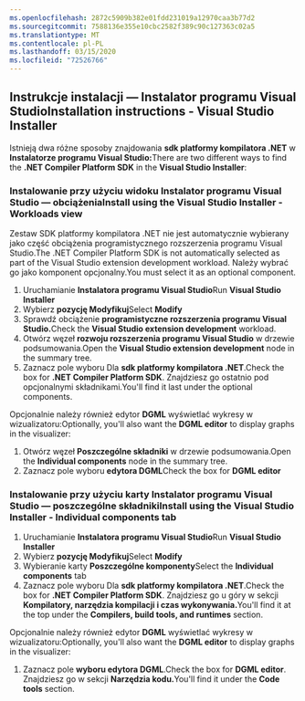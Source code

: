 ```yaml
---
ms.openlocfilehash: 2872c5909b382e01fdd231019a12970caa3b77d2
ms.sourcegitcommit: 7588136e355e10cbc2582f389c90c127363c02a5
ms.translationtype: MT
ms.contentlocale: pl-PL
ms.lasthandoff: 03/15/2020
ms.locfileid: "72526766"
---
```

## <a name="installation-instructions---visual-studio-installer"></a><span data-ttu-id="8407d-101">Instrukcje instalacji — Instalator programu Visual Studio</span><span class="sxs-lookup"><span data-stu-id="8407d-101">Installation instructions - Visual Studio Installer</span></span>

<span data-ttu-id="8407d-102">Istnieją dwa różne sposoby znajdowania **sdk platformy kompilatora .NET** w **Instalatorze programu Visual Studio:**</span><span class="sxs-lookup"><span data-stu-id="8407d-102">There are two different ways to find the **.NET Compiler Platform SDK** in the **Visual Studio Installer**:</span></span>

### <a name="install-using-the-visual-studio-installer---workloads-view"></a><span data-ttu-id="8407d-103">Instalowanie przy użyciu widoku Instalator programu Visual Studio — obciążenia</span><span class="sxs-lookup"><span data-stu-id="8407d-103">Install using the Visual Studio Installer - Workloads view</span></span>

<span data-ttu-id="8407d-104">Zestaw SDK platformy kompilatora .NET nie jest automatycznie wybierany jako część obciążenia programistycznego rozszerzenia programu Visual Studio.</span><span class="sxs-lookup"><span data-stu-id="8407d-104">The .NET Compiler Platform SDK is not automatically selected as part of the Visual Studio extension development workload.</span></span> <span data-ttu-id="8407d-105">Należy wybrać go jako komponent opcjonalny.</span><span class="sxs-lookup"><span data-stu-id="8407d-105">You must select it as an optional component.</span></span>

1. <span data-ttu-id="8407d-106">Uruchamianie **Instalatora programu Visual Studio**</span><span class="sxs-lookup"><span data-stu-id="8407d-106">Run **Visual Studio Installer**</span></span>
1. <span data-ttu-id="8407d-107">Wybierz **pozycję Modyfikuj**</span><span class="sxs-lookup"><span data-stu-id="8407d-107">Select **Modify**</span></span>
1. <span data-ttu-id="8407d-108">Sprawdź obciążenie **programistyczne rozszerzenia programu Visual Studio.**</span><span class="sxs-lookup"><span data-stu-id="8407d-108">Check the **Visual Studio extension development** workload.</span></span>
1. <span data-ttu-id="8407d-109">Otwórz węzeł **rozwoju rozszerzenia programu Visual Studio** w drzewie podsumowania.</span><span class="sxs-lookup"><span data-stu-id="8407d-109">Open the **Visual Studio extension development** node in the summary tree.</span></span>
1. <span data-ttu-id="8407d-110">Zaznacz pole wyboru Dla **sdk platformy kompilatora .NET**.</span><span class="sxs-lookup"><span data-stu-id="8407d-110">Check the box for **.NET Compiler Platform SDK**.</span></span> <span data-ttu-id="8407d-111">Znajdziesz go ostatnio pod opcjonalnymi składnikami.</span><span class="sxs-lookup"><span data-stu-id="8407d-111">You'll find it last under the optional components.</span></span>

<span data-ttu-id="8407d-112">Opcjonalnie należy również edytor **DGML** wyświetlać wykresy w wizualizatoru:</span><span class="sxs-lookup"><span data-stu-id="8407d-112">Optionally, you'll also want the **DGML editor** to display graphs in the visualizer:</span></span>

1. <span data-ttu-id="8407d-113">Otwórz węzeł **Poszczególne składniki** w drzewie podsumowania.</span><span class="sxs-lookup"><span data-stu-id="8407d-113">Open the **Individual components** node in the summary tree.</span></span>
1. <span data-ttu-id="8407d-114">Zaznacz pole wyboru **edytora DGML**</span><span class="sxs-lookup"><span data-stu-id="8407d-114">Check the box for **DGML editor**</span></span>

### <a name="install-using-the-visual-studio-installer---individual-components-tab"></a><span data-ttu-id="8407d-115">Instalowanie przy użyciu karty Instalator programu Visual Studio — poszczególne składniki</span><span class="sxs-lookup"><span data-stu-id="8407d-115">Install using the Visual Studio Installer - Individual components tab</span></span>

1. <span data-ttu-id="8407d-116">Uruchamianie **Instalatora programu Visual Studio**</span><span class="sxs-lookup"><span data-stu-id="8407d-116">Run **Visual Studio Installer**</span></span>
1. <span data-ttu-id="8407d-117">Wybierz **pozycję Modyfikuj**</span><span class="sxs-lookup"><span data-stu-id="8407d-117">Select **Modify**</span></span>
1. <span data-ttu-id="8407d-118">Wybieranie karty **Poszczególne komponenty**</span><span class="sxs-lookup"><span data-stu-id="8407d-118">Select the **Individual components** tab</span></span>
1. <span data-ttu-id="8407d-119">Zaznacz pole wyboru Dla **sdk platformy kompilatora .NET**.</span><span class="sxs-lookup"><span data-stu-id="8407d-119">Check the box for **.NET Compiler Platform SDK**.</span></span> <span data-ttu-id="8407d-120">Znajdziesz go u góry w sekcji **Kompilatory, narzędzia kompilacji i czas wykonywania.**</span><span class="sxs-lookup"><span data-stu-id="8407d-120">You'll find it at the top under the **Compilers, build tools, and runtimes** section.</span></span>

<span data-ttu-id="8407d-121">Opcjonalnie należy również edytor **DGML** wyświetlać wykresy w wizualizatoru:</span><span class="sxs-lookup"><span data-stu-id="8407d-121">Optionally, you'll also want the **DGML editor** to display graphs in the visualizer:</span></span>

1. <span data-ttu-id="8407d-122">Zaznacz pole **wyboru edytora DGML**.</span><span class="sxs-lookup"><span data-stu-id="8407d-122">Check the box for **DGML editor**.</span></span> <span data-ttu-id="8407d-123">Znajdziesz go w sekcji **Narzędzia kodu.**</span><span class="sxs-lookup"><span data-stu-id="8407d-123">You'll find it under the **Code tools** section.</span></span>
